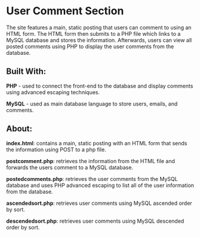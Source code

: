 # User Comment Section
The site features a main, static posting that users can comment to using an HTML form. The HTML form then submits to a PHP file which links to a MySQL database and stores the information. Afterwards, users can view all posted comments using PHP to display the user comments from the database.

## Built With:
**PHP** - used to connect the front-end to the database and display comments using advanced escaping techniques.

**MySQL** - used as main database language to store users, emails, and comments.

## About:

**index.html**: contains a main, static posting with an HTML form that sends the information using POST to a php file.

**postcomment.php**: retrieves the information from the HTML file and forwards the users comment to a MySQL database.

**postedcomments.php**: retrieves the user comments from the MySQL database and uses PHP advanced escaping to list all of the user information from the database.

**ascendedsort.php**: retrieves user comments using MySQL ascended order by sort.

**descendedsort.php**: retrieves user comments using MySQL descended order by sort.
